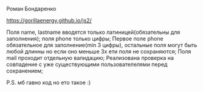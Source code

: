 Роман Бондаренко

https://gorillaenergy.github.io/js2/

Поля name, lastname вводятся только латиницей(обязательны для заполнения);
поля phone только цифры;
Первое поле phone обязательное для заполнение(min 3 цифры), остальные поля могут быть любой длинны но если оно меньше 3х ети поля не сохраняются;
Поля mail проходит отдельную валидацию;
Реализована проверка на совпадение с уже существующими пользователелями перед сохранением;

P.S. мб гавно код но ето такое :)
